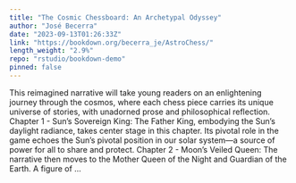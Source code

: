 ```yaml
---
title: "The Cosmic Chessboard: An Archetypal Odyssey"
author: "José Becerra"
date: "2023-09-13T01:26:33Z"
link: "https://bookdown.org/becerra_je/AstroChess/"
length_weight: "2.9%"
repo: "rstudio/bookdown-demo"
pinned: false
---
```


This reimagined narrative will take young readers on an enlightening journey through the cosmos, where each chess piece carries its unique universe of stories, with unadorned prose and philosophical reflection. Chapter 1 - Sun’s Sovereign King: The Father King, embodying the Sun’s daylight radiance, takes center stage in this chapter. Its pivotal role in the game echoes the Sun’s pivotal position in our solar system—a source of power for all to share and protect. Chapter 2 - Moon’s Veiled Queen: The narrative then moves to the Mother Queen of the Night and Guardian of the Earth. A figure of ...
